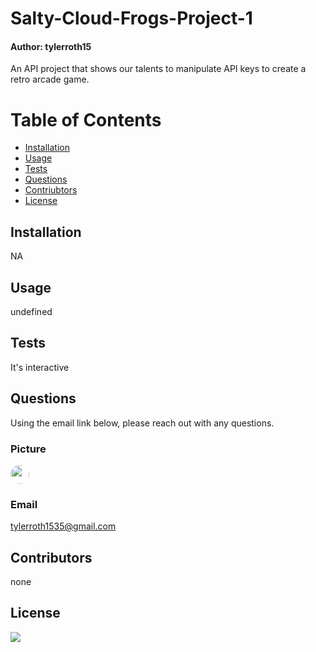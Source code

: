 
# Salty-Cloud-Frogs-Project-1
#### Author: tylerroth15

An API project that shows our talents to manipulate API keys to create a retro arcade game. 

# Table of Contents
* [Installation](#installation) 
* [Usage](#usage)
* [Tests](#tests)
* [Questions](#questions)
* [Contriubtors](#contributors)
* [License](#license)

## Installation

NA

## Usage

undefined

## Tests

It's interactive

## Questions

Using the email link below, please reach out with any questions.

### Picture
<img src="https://avatars0.githubusercontent.com/u/59520608?v=4" width="30" style="border-radius: 15px"> 

### Email

tylerroth1535@gmail.com

## Contributors
none

## License
<img src="https://img.shields.io/github/license/tylerroth15/Salty-Cloud-Frogs-Project-1">

